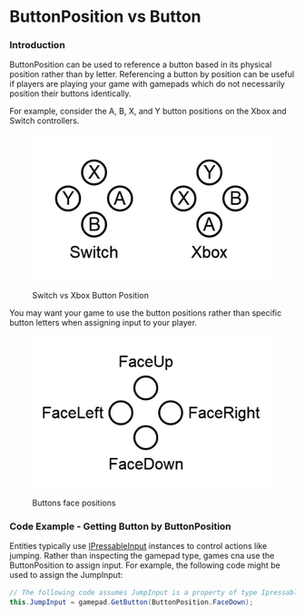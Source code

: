 # ButtonPosition vs Button

### Introduction

ButtonPosition can be used to reference a button based in its physical position rather than by letter. Referencing a button by position can be useful if players are playing your game with gamepads which do not necessarily position their buttons identically.

For example, consider the A, B, X, and Y button positions on the Xbox and Switch controllers.

<figure><img src="../../../../.gitbook/assets/image (1) (1) (1) (1) (1) (1) (1) (1) (1) (1) (1) (1) (1) (1) (1) (1) (1) (1) (1) (1) (1) (1) (1) (1) (1) (1) (1) (1) (1) (1) (1) (1).png" alt=""><figcaption><p>Switch vs Xbox Button Position</p></figcaption></figure>

You may want your game to use the button positions rather than specific button letters when assigning input to your player.

<figure><img src="../../../../.gitbook/assets/image (1) (1) (1) (1) (1) (1) (1) (1) (1) (1) (1) (1) (1) (1) (1) (1) (1) (1) (1) (1) (1) (1) (1) (1) (1) (1) (1) (1) (1) (1) (1) (1) (1).png" alt=""><figcaption><p>Buttons face positions</p></figcaption></figure>

### Code Example - Getting Button by ButtonPosition

Entities typically use [IPressableInput](../ipressableinput.md) instances to control actions like jumping. Rather than inspecting the gamepad type, games cna use the ButtonPosition to assign input. For example, the following code might be used to assign the JumpInput:

```csharp
// The following code assumes JumpInput is a property of type IpressableInput:
this.JumpInput = gamepad.GetButton(ButtonPosition.FaceDown);
```
